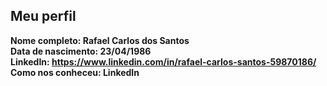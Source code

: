 Meu perfil
-------

**Nome completo: Rafael Carlos dos Santos**    
**Data de nascimento: 23/04/1986**   
**LinkedIn: https://www.linkedin.com/in/rafael-carlos-santos-59870186/**    
**Como nos conheceu: LinkedIn**   